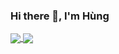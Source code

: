 ### Hi there 👋, I'm Hùng

<a href="https://github.com/hungds99/github-readme-stats">
  <img align="center" src="https://github-readme-stats.vercel.app/api/pin/?username=hungds99&repo=github-readme-stats" />
</a>
<a href="https://github.com/hungds99/convoychat">
  <img align="center" src="https://github-readme-stats.vercel.app/api/pin/?username=hungds99&repo=convoychat" />
</a>

